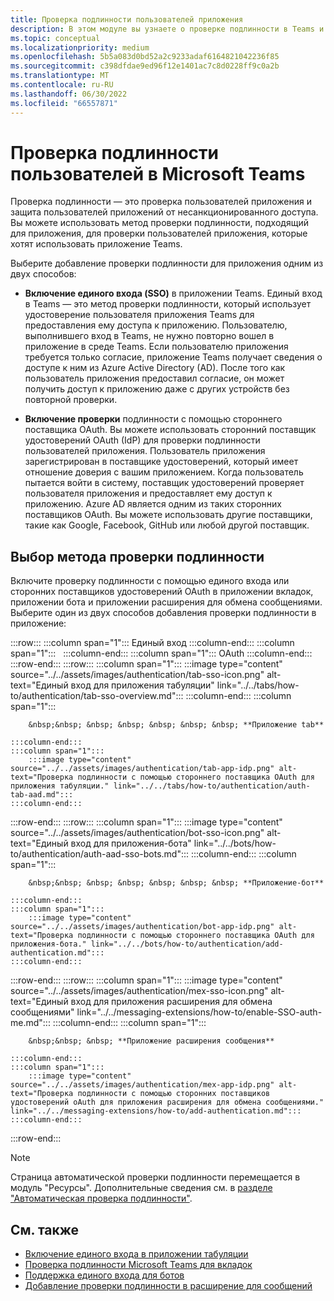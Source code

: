 ```yaml
---
title: Проверка подлинности пользователей приложения
description: В этом модуле вы узнаете о проверке подлинности в Teams и о том, как использовать ее в приложениях, потоке проверки подлинности на основе интернета и потоке OAuthPrompt для чат-ботов.
ms.topic: conceptual
ms.localizationpriority: medium
ms.openlocfilehash: 5b5a083d0bd52a2c9233adaf6164821042236f85
ms.sourcegitcommit: c398dfdae9ed96f12e1401ac7c8d0228ff9c0a2b
ms.translationtype: MT
ms.contentlocale: ru-RU
ms.lasthandoff: 06/30/2022
ms.locfileid: "66557871"
---
```

# <a name="authenticate-users-in-microsoft-teams"></a>Проверка подлинности пользователей в Microsoft Teams

Проверка подлинности — это проверка пользователей приложения и защита пользователей приложений от несанкционированного доступа. Вы можете использовать метод проверки подлинности, подходящий для приложения, для проверки пользователей приложения, которые хотят использовать приложение Teams.

Выберите добавление проверки подлинности для приложения одним из двух способов:

- **Включение единого входа (SSO)** в приложении Teams. Единый вход в Teams — это метод проверки подлинности, который использует удостоверение пользователя приложения Teams для предоставления ему доступа к приложению. Пользователю, выполнившего вход в Teams, не нужно повторно вошел в приложение в среде Teams. Если пользователю приложения требуется только согласие, приложение Teams получает сведения о доступе к ним из Azure Active Directory (AD). После того как пользователь приложения предоставил согласие, он может получить доступ к приложению даже с других устройств без повторной проверки.

- **Включение проверки** подлинности с помощью стороннего поставщика OAuth. Вы можете использовать сторонний поставщик удостоверений OAuth (IdP) для проверки подлинности пользователей приложения. Пользователь приложения зарегистрирован в поставщике удостоверений, который имеет отношение доверия с вашим приложением. Когда пользователь пытается войти в систему, поставщик удостоверений проверяет пользователя приложения и предоставляет ему доступ к приложению. Azure AD является одним из таких сторонних поставщиков OAuth. Вы можете использовать другие поставщики, такие как Google, Facebook, GitHub или любой другой поставщик.

## <a name="select-authentication-method"></a>Выбор метода проверки подлинности

Включите проверку подлинности с помощью единого входа или сторонних поставщиков удостоверений OAuth в приложении вкладок, приложении бота и приложении расширения для обмена сообщениями. Выберите один из двух способов добавления проверки подлинности в приложение:

:::row:::
    :::column span="1":::
        Единый вход
    :::column-end:::
    :::column span="1":::
        &nbsp;
    :::column-end:::
    :::column span="1":::
        OAuth
    :::column-end:::
:::row-end:::
:::row:::
    :::column span="1":::
        :::image type="content" source="../../assets/images/authentication/tab-sso-icon.png" alt-text="Единый вход для приложения табуляции" link="../../tabs/how-to/authentication/tab-sso-overview.md":::
    :::column-end:::
    :::column span="1":::
        <br>

        &nbsp;&nbsp; &nbsp; &nbsp; &nbsp; &nbsp; &nbsp; **Приложение tab**  
        
    :::column-end:::
    :::column span="1":::
        :::image type="content" source="../../assets/images/authentication/tab-app-idp.png" alt-text="Проверка подлинности с помощью стороннего поставщика OAuth для приложения табуляции." link="../../tabs/how-to/authentication/auth-tab-aad.md":::
    :::column-end:::
:::row-end:::
:::row:::
    :::column span="1":::
        :::image type="content" source="../../assets/images/authentication/bot-sso-icon.png" alt-text="Единый вход для приложения-бота" link="../../bots/how-to/authentication/auth-aad-sso-bots.md":::
    :::column-end:::
    :::column span="1":::
        <br>

        &nbsp;&nbsp; &nbsp; &nbsp; &nbsp; &nbsp; &nbsp; **Приложение-бот**
        
    :::column-end:::
    :::column span="1":::
        :::image type="content" source="../../assets/images/authentication/bot-app-idp.png" alt-text="Проверка подлинности с помощью стороннего поставщика OAuth для приложения-бота." link="../../bots/how-to/authentication/add-authentication.md":::
    :::column-end:::
:::row-end:::
:::row:::
    :::column span="1":::
        :::image type="content" source="../../assets/images/authentication/mex-sso-icon.png" alt-text="Единый вход для приложения расширения для обмена сообщениями" link="../../messaging-extensions/how-to/enable-SSO-auth-me.md":::
    :::column-end:::
    :::column span="1":::
        <br>

        &nbsp;&nbsp; &nbsp; **Приложение расширения сообщения**
        
    :::column-end:::
    :::column span="1":::
        :::image type="content" source="../../assets/images/authentication/mex-app-idp.png" alt-text="Проверка подлинности с помощью сторонних поставщиков удостоверений oAuth для приложения расширения для обмена сообщениями." link="../../messaging-extensions/how-to/add-authentication.md":::
    :::column-end:::
:::row-end:::

> [!NOTE]
> Страница автоматической проверки подлинности перемещается в модуль "Ресурсы". Дополнительные сведения см. в [разделе "Автоматическая проверка подлинности"](../../tabs/how-to/authentication/auth-silent-aad.md).

## <a name="see-also"></a>См. также

- [Включение единого входа в приложении табуляции](../../tabs/how-to/authentication/tab-sso-overview.md)
- [Проверка подлинности Microsoft Teams для вкладок](~/tabs/how-to/authentication/auth-flow-tab.md)
- [Поддержка единого входа для ботов](~/bots/how-to/authentication/auth-aad-sso-bots.md)
- [Добавление проверки подлинности в расширение для сообщений](~/messaging-extensions/how-to/add-authentication.md)
